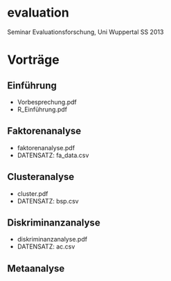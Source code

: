 evaluation
==========

Seminar Evaluationsforschung, Uni Wuppertal SS 2013


# Vorträge

## Einführung
- Vorbesprechung.pdf
- R_Einführung.pdf 

## Faktorenanalyse
- faktorenanalyse.pdf
- DATENSATZ: fa_data.csv

## Clusteranalyse
- cluster.pdf
- DATENSATZ: bsp.csv

## Diskriminanzanalyse
- diskriminanzanalyse.pdf
- DATENSATZ: ac.csv

## Metaanalyse
